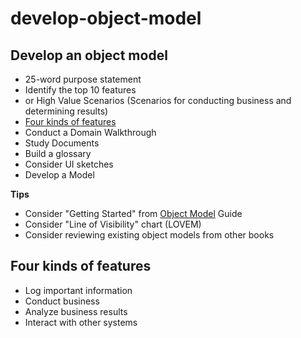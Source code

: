 # develop-object-model

## Develop an object model

* 25-word purpose statement
* Identify the top 10 features
* or High Value Scenarios \(Scenarios for conducting business and determining results\)
* [Four kinds of features](develop-object-model.md#four_kinds_of_features)
* Conduct a Domain Walkthrough
* Study Documents
* Build a glossary
* Consider UI sketches
* Develop a Model

**Tips**

* Consider "Getting Started" from [Object Model](http://civilcode-object-models.s3.amazonaws.com/Strpat00000014.html) Guide
* Consider "Line of Visibility" chart \(LOVEM\)
* Consider reviewing existing object models from other books

## Four kinds of features

* Log important information
* Conduct business
* Analyze business results
* Interact with other systems

